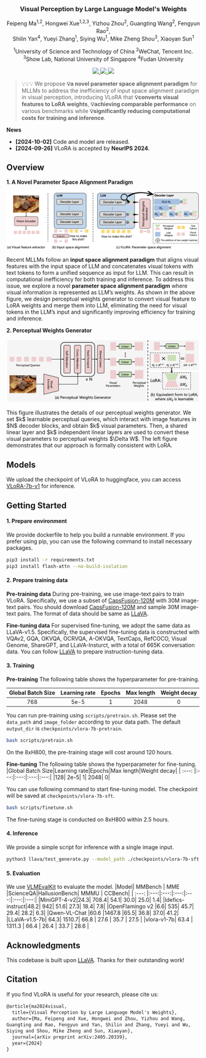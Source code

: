 <div align="center">
<br>
<h3>Visual Perception by Large Language Model's Weights</h3>

Feipeng Ma<sup>1,2</sup>, Hongwei Xue<sup>1,2,3</sup>, Yizhou Zhou<sup>2</sup>, Guangting Wang<sup>2</sup>, Fengyun Rao<sup>2</sup>, <br>Shilin Yan<sup>4</sup>, Yueyi Zhang<sup>1</sup>, Siying Wu<sup>1</sup>, Mike Zheng Shou<sup>3</sup>, Xiaoyan Sun<sup>1</sup>

<sup>1</sup>University of Science and Technology of China <sup>2</sup>WeChat, Tencent Inc. <br> <sup>3</sup>Show Lab, National University of Singapore <sup>4</sup>Fudan University


<p align="center">
  <a href='https://arxiv.org/abs/2405.20339'>
    <img src='https://img.shields.io/badge/Arxiv-2405.20339-A42C25?style=flat&logo=arXiv&logoColor=A42C25'>
  </a>
  <a href='https://arxiv.org/pdf/2405.20339'>
    <img src='https://img.shields.io/badge/Paper-PDF-yellow?style=flat&logo=arXiv&logoColor=yellow'>
  </a>
  <a href='https://feipengma6.github.io/vlora'>
  <img src='https://img.shields.io/badge/Project-Page-pink?style=flat&logo=Google%20chrome&logoColor=pink'></a>
</p>
</div>

>💡💡💡 
> We propose **💡a novel parameter space alignment paradigm** for MLLMs to address the inefficiency of input space alignment paradigm in visual perception, introducing VLoRA that **💡converts visual features to LoRA weights**, **💡achieving comparable performance** on various benchmarks while **💡significantly reducing computational costs for training and inference**.


**News**
* **[2024-10-02]**  Code and model are released.
* **[2024-09-26]**  VLoRA is accepted by **NeurIPS 2024**.

## Overview
**1. A Novel Parameter Space Alignment Paradigm**
<p align="center">
<img src="images/vlora_teaser.png" width="666">
</p>

Recent MLLMs follow an **input space alignment paradigm** that aligns visual features with the input space of LLM and concatenates visual tokens with text tokens to form a unified sequence as input for LLM. This can result in computational inefficiency for both training and inference. 
To address this issue, we explore a novel **parameter space alignment paradigm** where visual information is represented as LLM’s weights. As shown in the above figure, we design perceptual weights generator to convert visual feature to LoRA weights and merge them into LLM, eliminating the need for visual tokens in the LLM’s input and significantly improving efficiency for training and inference.


**2. Perceptual Weights Generator**
<p align="center">
<img src="images/vlora_method.png" width="666">
</p>
This figure illustrates the details of our perceptual weights
generator. We set $k$ learnable perceptual queries, which interact with image features in $N$ decoder
blocks, and obtain $k$ visual parameters. Then, a shared linear layer and $k$ independent linear layers are used to convert these visual parameters to perceptual weights $\Delta W$. The left figure demonstrates that our approach is formally consistent with LoRA.

## Models
We upload the checkpoint of VLoRA to huggingface, you can access [VLoRA-7b-v1](https://huggingface.co/feipengma/VLoRA-7b-v1) for inference.


## Getting Started
#### 1. Prepare environment
We provide dockerfile to help you build a runnable environment. If you prefer using pip, you can use the following command to install necessary packages.
```bash
pip3 install -r requirements.txt
pip3 install flash-attn --no-build-isolation
```
#### 2. Prepare training data

**Pre-training data**
During pre-training, we use image-text pairs to train VLoRA. Specifically, we use a subset of [CapsFusion-120M](https://huggingface.co/datasets/BAAI/CapsFusion-120M) with 30M image-text pairs. You should download [CapsFusion-120M](https://huggingface.co/datasets/BAAI/CapsFusion-120M) and sample 30M image-text pairs. The format of data should be same as [LLaVA](https://huggingface.co/datasets/liuhaotian/LLaVA-Pretrain).

**Fine-tuning data**
For supervised fine-tuning, we adopt the same data as LLaVA-v1.5. Specifically, the supervised fine-tuning data is constructed with VQAv2, GQA, OKVQA, OCRVQA, A-OKVQA, TextCaps, RefCOCO, Visual Genome, ShareGPT, and LLaVA-Insturct, with a total of 665K conversation data.
You can follow [LLaVA](https://github.com/haotian-liu/LLaVA?tab=readme-ov-file#visual-instruction-tuning) to prepare instruction-tuning data.

#### 3. Training
**Pre-training**
The following table shows the hyperparameter for pre-training.

|Global Batch Size|Learning rate|Epochs|Max length|Weight decay|
| :---: |:---:|:---:|:---:|:---:|
|768| 5e-5| 1| 2048| 0|

You can run pre-training using `scripts/pretrain.sh`. Please set the `data_path` and `image_folder` according to your data path. The default `output_dir` is `checkpoints/vlora-7b-pretrain`.
```bash
bash scripts/pretrain.sh
```
On the 8xH800, the pre-training stage will cost around 120 hours.

**Fine-tuning**
The following table shows the hyperparameter for fine-tuning.
|Global Batch Size|Learning rate|Epochs|Max length|Weight decay|
| :---: |:---:|:---:|:---:|:---:|
|128| 2e-5| 1| 2048| 0|

You can use following command to start fine-tuning model. The checkpoint will be saved at `checkpoints/vlora-7b-sft`.
```bash
bash scripts/finetune.sh
```
The fine-tuning stage is conducted on 8xH800 within 2.5 hours.

#### 4. Inference
We provide a simple script for inference with a single image input.
```bash
python3 llava/test_generate.py --model_path ./checkpoints/vlora-7b-sft --image_path ./images/dino.png --question "Please describe this image."
```

#### 5. Evaluation
We use [VLMEvalKit](https://github.com/open-compass/VLMEvalKit) to evaluate the model.
|Model| MMBench | MME |ScienceQA|HallusionBench| MMMU | CCBench|
| :---: |:---:|:---:|:---:|:---:|:---:|:---:|
|MiniGPT-4-v2|24.3| 708.4| 54.1| 30.0| 25.0| 1.4|
|Idefics-instruct|48.2| 942| 51.6| 27.3| 18.4| 7.8|
|OpenFlamingo v2 |6.6| 535| 45.7| 29.4| 28.2| 6.3|
|Qwen-VL-Chat |60.6 |1467.8 |65.5| 36.8| 37.0| 41.2|
|LLaVA-v1.5-7b| 64.3| 1510.7| 66.8 | 27.6 | 35.7 | 27.5 | 
|vlora-v1-7b| 63.4 | 1311.3 | 66.4 | 26.4 | 33.7 | 28.6 | 


## Acknowledgments
This codebase is built upon [LLaVA](https://github.com/haotian-liu/LLaVA). 
Thanks for their outstanding work!

## Citation
If you find VLoRA is useful for your research, please cite us:
```
@article{ma2024visual,
  title={Visual Perception by Large Language Model's Weights},
  author={Ma, Feipeng and Xue, Hongwei and Zhou, Yizhou and Wang, Guangting and Rao, Fengyun and Yan, Shilin and Zhang, Yueyi and Wu, Siying and Shou, Mike Zheng and Sun, Xiaoyan},
  journal={arXiv preprint arXiv:2405.20339},
  year={2024}
}
```
